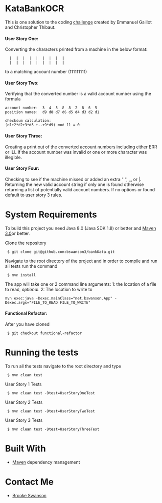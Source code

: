 # KataBankOCR 
This is one solution to the coding [challenge](http://codingdojo.org/kata/BankOCR/) created by Emmanuel Gaillot and Christopher Thibaut.

#### User Story One:

Converting the characters printed from a machine in the below format:
```$xslt                          
  |  |  |  |  |  |  |  |  |
  |  |  |  |  |  |  |  |  |
```
to a matching account number (111111111)

#### User Story Two:

Verifying that the converted number is a valid account number using the formula
```$xslt
account number:  3  4  5  8  8  2  8  6  5
position names:  d9 d8 d7 d6 d5 d4 d3 d2 d1

checksum calculation:
(d1+2*d2+3*d3 +..+9*d9) mod 11 = 0
```

#### User Story Three:

Creating a print out of the converted account numbers including either ERR or ILL if the 
account number was invalid or one or more character was illegible.

#### User Story Four:

Checking to see if the machine missed or added an extra " ", _, or |.  Returning the new valid account string if only
one is found otherwise returning a list of potentially valid account numbers. If no options or found default to user story
3 rules.

# System Requirements
To build this project you need Java 8.0 (Java SDK 1.8) or better and [Maven 3.0](https://maven.apache.org/install.html)or better. 

Clone the repository 
```
 $ git clone git@github.com:bswanson3/bankKata.git
```

Navigate to the root directory of the project and in order to compile and run all tests run
the command 
```
 $ mvn install
```

The app will take one or 2 command line arguments:
1: the location of a file to read, *optional*: 2: The location to write to
```
mvn exec:java -Dexec.mainClass="net.bswanson.App" -Dexec.args="FILE_TO_READ FILE_TO_WRITE"
```

#### Functional Refactor: 
After you have cloned 
```
 $ git checkout functional-refactor
```


# Running the tests
To run all the tests navigate to the root directory and type
```
 $ mvn clean test
```

User Story 1 Tests
```$xslt
 $ mvn clean test -Dtest=UserStoryOneTest
```

User Story 2 Tests
```$xslt
 $ mvn clean test -Dtest=UserStoryTwoTest
```

User Story 3 Tests
```$xslt
 $ mvn clean test -Dtest=UserStoryThreeTest
```

# Built With
- [Maven](https://maven.apache.org/) dependency management

# Contact Me
- [Brooke Swanson](mailto:brookeswanson09@gmail.com)